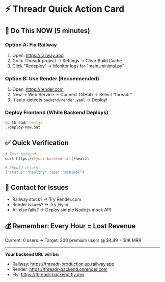 # ⚡ Threadr Quick Action Card

## 🚨 Do This NOW (5 minutes)

### Option A: Fix Railway
1. Open: https://railway.app
2. Go to Threadr project → Settings → Clear Build Cache
3. Click "Redeploy" → Monitor logs for "main_minimal.py"

### Option B: Use Render (Recommended)
1. Open: https://render.com
2. New → Web Service → Connect GitHub → Select "threadr"
3. It auto-detects `backend/render.yaml` → Deploy!

### Deploy Frontend (While Backend Deploys)
```cmd
cd threadr-nextjs
.\deploy-now.bat
```

## ✅ Quick Verification
```bash
# Test backend
curl https://[your-backend-url]/health

# Should return:
{"status":"healthy","app":"minimal"}
```

## 📱 Contact for Issues
- Railway stuck? → Try Render.com
- Render issues? → Try Fly.io
- All else fails? → Deploy simple Node.js mock API

## 💰 Remember: Every Hour = Lost Revenue
Current: 0 users → Target: 200 premium users @ $4.99 = $1K MRR

---
**Your backend URL will be:**
- Railway: https://threadr-production.up.railway.app
- Render: https://threadr-backend.onrender.com
- Fly: https://threadr-backend.fly.dev